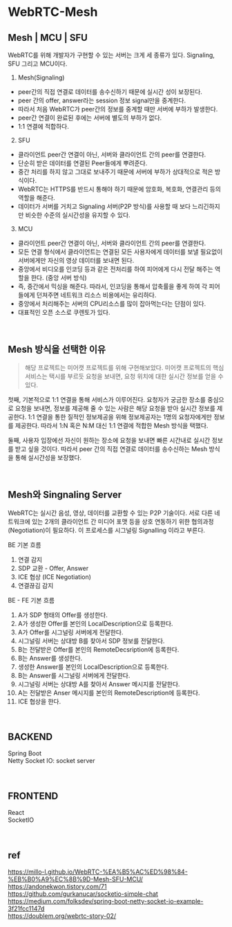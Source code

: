 # WebRTC-Mesh
## Mesh | MCU | SFU
WebRTC를 위해 개발자가 구현할 수 있는 서버는 크게 세 종류가 있다. Signaling, SFU 그리고 MCU이다. 
1. Mesh(Signaling)   
- peer간의 직접 연결로 데이터를 송수신하기 때문에 실시간 성이 보장된다.   
- peer 간의 offer, answer라는 session 정보 signal만을 중계한다.    
- 따라서 처음 WebRTC가 peer간의 정보를 중계할 때만 서버에 부하가 발생한다.    
- peer간 연결이 완료된 후에는 서버에 별도의 부하가 없다.    
- 1:1 연결에 적합하다.   
2. SFU
- 클라이언트 peer간 연결이 아닌, 서버와 클라이언트 간의 peer를 연결한다.   
- 단순히 받은 데이터를 연결된 Peer들에게 뿌려준다.     
- 중간 처리를 하지 않고 그대로 보내주기 때문에 서버에 부하가 상대적으로 적은 방식이다.    
- WebRTC는 HTTPS를 반드시 통해야 하기 때문에 암호화, 복호화, 연결관리 등의 역할을 해준다.   
- 데이터가 서버를 거치고 Signaling 서버(P2P 방식)를 사용할 때 보다 느리긴하지만 비슷한 수준의 실시간성을 유지할 수 있다.
3. MCU
- 클라이언트 peer간 연결이 아닌, 서버와 클라이언트 간의 peer를 연결한다.   
- 모든 연결 형식에서 클라이언트는 연결된 모든 사용자에게 데이터를 보낼 필요없이 서버에게만 자신의 영상 데이터를 보내면 된다.     
- 중앙에서 비디오를 인코딩 등과 같은 전처리를 하여 피어에게 다시 전달 해주는 역할을 한다. (중앙 서버 방식)   
- 즉, 중간에서 믹싱을 해준다. 따라서, 인코딩을 통해서 압축률을 좋게 하여 각 피어들에게 던져주면 네트워크 리소스 비용에서는 유리하다.   
- 중앙에서 처리해주는 서버의 CPU리소스를 많이 잡아먹는다는 단점이 있다.
- 대표적인 오픈 소스로 쿠렌토가 있다.
    
<br>

## Mesh 방식을 선택한 이유
> 해당 프로젝트는 미어캣 프로젝트를 위해 구현해보았다. 미어캣 프로젝트의 핵심 서비스는 택시를 부르듯 요청을 보내면, 요청 위치에 대한 실시간 정보를 얻을 수 있다.

첫째, 기본적으로 1:1 연결을 통해 서비스가 이루어진다. 요청자가 궁금한 장소를 중심으로 요청을 보내면, 정보를 제공해 줄 수 있는 사람은 해당 요청을 받아 실시간 정보를 제공한다. 1:1 연결을 통한 질적인 정보제공을 위해 정보제공자는 1명의 요청자에게만 정보를 제공한다. 따라서 1:N 혹은 N:M 대신 1:1 연결에 적합한 Mesh 방식을 택했다.

둘째, 사용자 입장에선 자신이 원하는 장소에 요청을 보내면 빠른 시간내로 실시간 정보를 받고 싶을 것이다. 따라서 peer 간의 직접 연결로 데이터를 송수신하는 Mesh 방식을 통해 실시간성을 보장했다.

<br>

## Mesh와 Singnaling Server
WebRTC는 실시간 음성, 영상, 데이터를 교환할 수 있는 P2P 기술이다. 서로 다른 네트워크에 있는 2개의 클라이언트 간 미디어 포맷 등을 상호 연동하기 위한 협의과정(Negotiation)이 필요하다. 이 프로세스를 시그널링 Signalling 이라고 부른다.

BE 기본 흐름
1. 연결 감지
2. SDP 교환 - Offer, Answer
3. ICE 협상 (ICE Negotiation)
4. 연결끊김 감지

BE - FE 기본 흐름
1. A가 SDP 형태의 Offer를 생성한다.
2. A가 생성한 Offer를 본인의 LocalDescription으로 등록한다.
3. A가 Offer를 시그널링 서버에게 전달한다.
4. 시그널링 서버는 상대방 B를 찾아서 SDP 정보를 전달한다.
5. B는 전달받은 Offer를 본인의 RemoteDecsription에 등록한다.
6. B는 Answer를 생성한다.
7. 생성한 Answer를 본인의 LocalDescription으로 등록한다.
8. B는 Answer를 시그널링 서버에게 전달한다.
9. 시그널링 서버는 상대방 A를 찾아서 Answer 메시지를 전달한다. 
10. A는 전달받은 Anser 메시지를 본인의 RemoteDescription에 등록한다.
11. ICE 협상을 한다.

<br>

## BACKEND
Spring Boot   
Netty Socket IO: socket server

<br>

## FRONTEND
React   
SocketIO

<br>

## ref
https://millo-l.github.io/WebRTC-%EA%B5%AC%ED%98%84-%EB%B0%A9%EC%8B%9D-Mesh-SFU-MCU/    
https://andonekwon.tistory.com/71     
https://github.com/gurkanucar/socketio-simple-chat   
https://medium.com/folksdev/spring-boot-netty-socket-io-example-3f21fcc1147d   
https://doublem.org/webrtc-story-02/    
